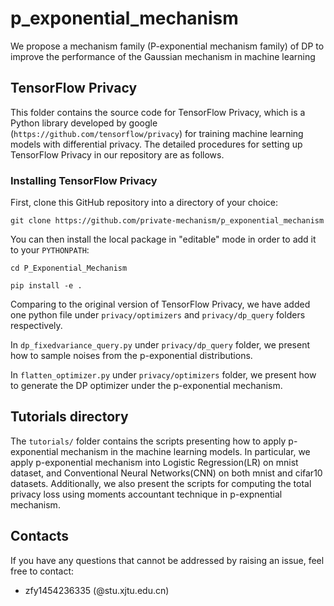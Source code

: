 # p_exponential_mechanism
We propose a mechanism family (P-exponential mechanism family) of DP to improve the performance of 
the Gaussian mechanism in machine learning

## TensorFlow Privacy
This folder contains the source code for TensorFlow Privacy, which is a Python
library developed by google (`https://github.com/tensorflow/privacy`) for training machine learning models with differential privacy. 
The detailed procedures for setting up TensorFlow Privacy in our repository are as follows.

### Installing TensorFlow Privacy
First, clone this GitHub repository into a directory of your choice:

`git clone https://github.com/private-mechanism/p_exponential_mechanism`

You can then install the local package in "editable" mode in order to add it to your `PYTHONPATH`:

`cd P_Exponential_Mechanism`

`pip install -e .`

Comparing to the original version of TensorFlow Privacy, we have added one
python file under `privacy/optimizers` and `privacy/dp_query` folders respectively. 

In `dp_fixedvariance_query.py` under `privacy/dp_query` folder, we present how to 
sample noises from the p-exponential distributions.

In `flatten_optimizer.py` under `privacy/optimizers` folder, we present how to generate 
the DP optimizer under the p-exponential mechanism.


## Tutorials directory

The `tutorials/` folder contains the scripts presenting how to apply p-exponential 
mechanism in the machine learning models. In particular, we apply p-exponential 
mechanism into Logistic Regression(LR) on mnist dataset, and Conventional Neural Networks(CNN) on 
both mnist and cifar10 datasets. Additionally, we also present the scripts for 
computing the total privacy loss using moments accountant technique in p-expnential mechanism.

## Contacts

If you have any questions that cannot be addressed by raising an issue, feel
free to contact:

* zfy1454236335 (@stu.xjtu.edu.cn)

